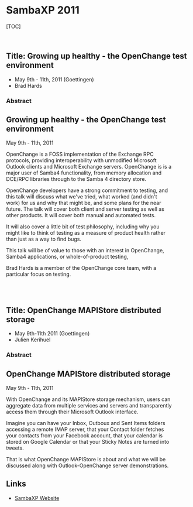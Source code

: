 # SambaXP 2011 #

[TOC]

<p>&nbsp;</p>

## Title: Growing up healthy - the OpenChange test environment ##

- May 9th - 11th, 2011 (Goettingen)
- Brad Hards
 

### Abstract ###

<div class="news" style="width:90%;">
<h2>Growing up healthy - the OpenChange test environment </h2>
<div class="date">May 9th - 11th, 2011</div>

OpenChange is a FOSS implementation of the Exchange RPC protocols,
providing interoperability with unmodified Microsoft Outlook clients
and Microsoft Exchange servers. OpenChange is is a major user of
Samba4 functionality, from memory allocation and DCE/RPC libraries
through to the Samba 4 directory store.

OpenChange developers have a strong commitment to testing, and this
talk will discuss what we've tried, what worked (and didn't work) for
us and why that might be, and some plans for the near future. The talk
will cover both client and server testing as well as other
products. It will cover both manual and automated tests.

It will also cover a little bit of test philosophy, including why you
might like to think of testing as a measure of product health rather
than just as a way to find bugs.

This talk will be of value to those with an interest in OpenChange,
Samba4 applications, or whole-of-product testing,

Brad Hards is a member of the OpenChange core team, with a particular
focus on testing.
</div>
<br/><br/>

## Title: OpenChange MAPIStore distributed storage ##

- May 9th-11th 2011 (Goettingen)
- Julien Kerihuel

### Abstract ###

<div class="news" style="width:90%;">
<h2>OpenChange MAPIStore distributed storage </h2>
<div class="date">May 9th - 11th, 2011</div>

With OpenChange and its MAPIStore storage mechanism, users can
aggregate data from multiple services and servers and transparently
access them through their Microsoft Outlook interface.

Imagine you can have your Inbox, Outboux and Sent Items folders
accessing a remote IMAP server, that your Contact folder fetches your
contacts from your Facebook account, that your calendar is stored on
Google Calendar or that your Sticky Notes are turned into tweets.

That is what OpenChange MAPIStore is about and what we will be
discussed along with Outlook-OpenChange server demonstrations.

</div>

## Links ##

- [SambaXP Website](http://www.sambaxp.org)
